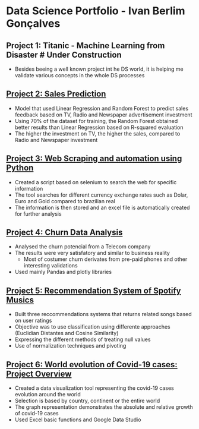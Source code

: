 # Data Science Portfolio - Ivan Berlim Gonçalves

## Project 1: Titanic - Machine Learning from Disaster # Under Construction
* Besides beeing a well known project int he DS world, it is helping me validate various concepts in the whole DS processes

## [Project 2: Sales Prediction](https://github.com/ivanbergon/ivanbergon/blob/main/DS%20project%20-%20Sales%20Prediction.ipynb)
* Model that used Linear Regression and Random Forest to predict sales feedback based on TV, Radio and Newspaper advertisement investment
* Using 70% of the dataset for training, the Random Forest obtained better results than Linear Regression based on R-squared evaluation
* The higher the investment on TV, the higher the sales, compared to Radio and Newspaper investment

## [Project 3: Web Scraping and automation using Python](https://github.com/ivanbergon/ivanbergon/blob/main/Python%20automation%20task.ipynb)
* Created a script based on selenium to search the web for specific information
* The tool searches for different currency exchange rates such as Dolar, Euro and Gold compared to brazilian real
* The information is then stored and an excel file is automatically created for further analysis

## [Project 4: Churn Data Analysis](https://github.com/ivanbergon/ivanbergon/blob/main/Data_analysis%20-%20churn.ipynb)
* Analysed the churn potencial from a Telecom company
* The results were very satisfatory and similar to business reality
  * Most of costumer churn derivates from pre-paid phones and other interesting validations
* Used mainly Pandas and plotly libraries

## [Project 5: Recommendation System of Spotify Musics](https://github.com/ivanbergon/ivanbergon/blob/main/Recomendation%20System.ipynb)
* Built three reccommendations systems that returns related songs based on user ratings
* Objective was to use classification using differente approaches (Euclidian Distantes and Cosine Similarity)
* Expressing the different methods of treating null values
* Use of normalization techniques and pivoting

## [Project 6: World evolution of Covid-19 cases: Project Overview](https://datastudio.google.com/s/ouiVw0gYe_o)
* Created a data visualization tool representing the covid-19 cases evolution around the world
* Selection is based by country, continent or the entire world
* The graph representation demonstrates the absolute and relative growth of covid-19 cases
* Used Excel basic functions and Google Data Studio


